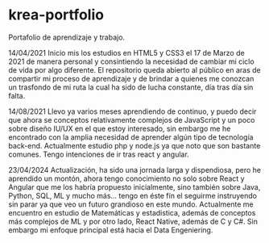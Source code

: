 # krea-portfolio
Portafolio de aprendizaje y trabajo.

14/04/2021
Inicio mis los estudios en HTML5 y CSS3 el 17 de Marzo de 2021 de manera personal y consintiendo la necesidad de cambiar mi ciclo de vida por algo diferente.
El repositorio queda abierto al público en aras de compartir mi proceso de aprendizaje
y de brindar a quienes me conozcan un trasfondo de mi ruta la cual ha sido de lucha constante, día tras día sin falta.


14/08/2021
Llevo ya varios meses aprendiendo de continuo, y puedo decir que ahora se conceptos relativamente complejos de JavaScript y un poco sobre diseño IU/UX en el que estoy interesado, sin embargo me he encontrado con la amplia necesidad de aprender algún tipo de tecnología back-end. Actualmente estudio php y node.js ya que noto que son bastante comunes. Tengo intenciones de ir tras react y angular.


23/04/2024
Actualización, ha sido una jornada larga y dispendiosa, pero he aprendido un montón, ahora tengo conocimiento no solo sobre React y Angular que me los habría propuesto inicialmente, sino también sobre Java, Python, SQL, ML y mucho más... tengo en éste fín el seguirme instruyendo sin parar ya que veo un futuro grandioso en este mundo. Actualmente me encuentro en estudio de Matemáticas y estadistica, además de conceptos más complejos de ML y por otro lado, React Native, además de C y C#. Sin embargo mi enfoque principal está hacia el Data Engeniering.
